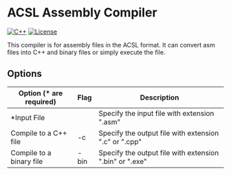 # ACSL Assembly Compiler
[![C++](https://img.shields.io/static/v1?label=C%2B%2B&message=v17&color=purple&link=https://docs.microsoft.com/en-us/cpp/?view=msvc-160)](https://docs.microsoft.com/en-us/cpp/?view=msvc-160) [![License](https://img.shields.io/badge/license-MIT-blue.svg?label=License&link=https://mit-license.org/)](./LICENSE)

This compiler is for assembly files in the ACSL format. It can convert asm files into C++ and binary files or simply execute the file.

## Options

| Option (* are required) | Flag | Description                                             |
| ----------------------- | ---- | ------------------------------------------------------- |
| *Input File             |      | Specify the input file with extension ".asm"            |
| Compile to a C++ file   | -c   | Specify the output file with extension ".c" or ".cpp"   |
| Compile to a binary file| -bin | Specify the output file with extension ".bin" or ".exe" |